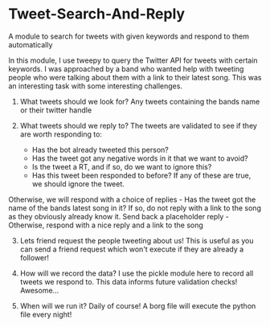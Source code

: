 # Tweet-Search-And-Reply
A module to search for tweets with given keywords and respond to them automatically

In this module, I use tweepy to query the Twitter API for tweets with certain keywords.
I was approached by a band who wanted help with tweeting people who were talking about them
with a link to their latest song. This was an interesting task with some interesting challenges.

1. What tweets should we look for?
Any tweets containing the bands name or their twitter handle

2. What tweets should we reply to?
The tweets are validated to see if they are worth responding to:
	- Has the bot already tweeted this person?
	- Has the tweet got any negative words in it that we want to avoid?
	- Is the tweet a RT, and if so, do we want to ignore this?
	- Has this tweet been responded to before?
If any of these are true, we should ignore the tweet.

Otherwise, we will respond with a choice of replies
	- Has the tweet got the name of the bands latest song in it?
	  If so, do not reply with a link to the song as they obviously already know it.
	  Send back a placeholder reply
	- Otherwise, respond with a nice reply and a link to the song

3. Lets friend request the people tweeting about us!
This is useful as you can send a friend request which won't execute if they are already a follower!

4. How will we record the data?
I use the pickle module here to record all tweets we respond to.
This data informs future validation checks! Awesome...

5. When will we run it?
Daily of course! A borg file will execute the python file every night!